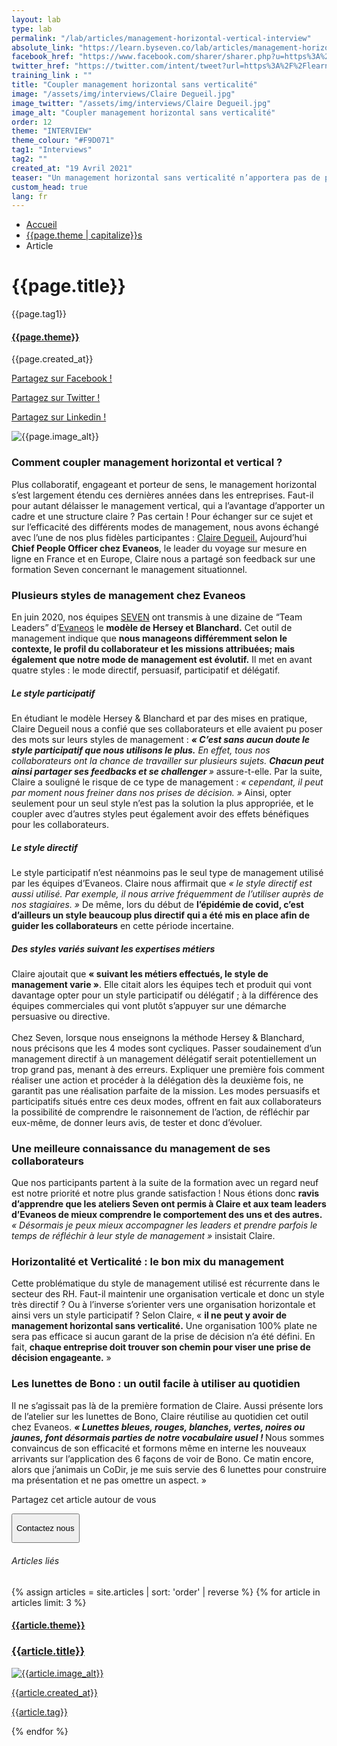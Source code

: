 ```yaml
---
layout: lab
type: lab
permalink: "/lab/articles/management-horizontal-vertical-interview"
absolute_link: "https://learn.byseven.co/lab/articles/management-horizontal-vertical-interview"
facebook_href: "https://www.facebook.com/sharer/sharer.php?u=https%3A%2F%2Flearn.byseven.co%2Flab%2Farticles%2Fmanagement-horizontal-vertical-interview&amp;src=sdkpreparse"
twitter_href: "https://twitter.com/intent/tweet?url=https%3A%2F%2Flearn.byseven.co%2Flab%2Farticles%2Fmanagement-horizontal-vertical-interview"
training_link : ""
title: "Coupler management horizontal sans verticalité"
image: "/assets/img/interviews/Claire Degueil.jpg"
image_twitter: "/assets/img/interviews/Claire Degueil.jpg"
image_alt: "Coupler management horizontal sans verticalité"
order: 12
theme: "INTERVIEW"
theme_colour: "#F9D071"
tag1: "Interviews"
tag2: ""
created_at: "19 Avril 2021"
teaser: "Un management horizontal sans verticalité n’apportera pas de prise de décision rapide. Coupler plusieurs modes de management selon les situations, telle est la méthode Hersey et Blanchard, vue par Claire Degueil durant sa formation chez Seven. Découvrez son interview !"
custom_head: true
lang: fr
---
```


<div class="container-lab-article">
  <div class="lab-breadcrumb">
    <nav aria-label="Breadcrumb" class="breadcrumb">
      <ul>
          <li><a href="/lab">Accueil</a></li>
          <li><a href="/lab/{{page.theme | downcase}}s">{{page.theme | capitalize}}s</a></li>
          <li><span aria-current="page">Article</span></li>
      </ul>
    </nav>
  </div>
  <div class="lab-article-banner">
    <h1>{{page.title}}</h1>
    <div class="flex-row-between-centered">
      <p class="lab-article-banner-tag">{{page.tag1}}</p>
    </div>
    <div class="lab-article-banner-tags">
      <div class="lab-article-banner-tags-left">
        <a href="/lab/{{page.theme | downcase}}s"><h4 style='background-color: {{page.theme_colour}};'>{{page.theme}}</h4></a>
        <p class="lab-article-banner-tags-date">{{page.created_at}}</p>
      </div>
      <div class="lab-article-banner-tags-right">
        <div class="fb-share-button" data-href="{{page.absolute_link}}" data-layout="button" data-size="small">
          <a target="_blank" href="{{page.facebook_href}}" class='tooltip-facebook'>
            <i class="fab fa-facebook-f"></i>
            <div class="top">
              <p>Partagez sur Facebook !</p>
              <i></i>
            </div>
          </a>
        </div>
          <a class='tooltip-twitter' href='{{page.twitter_href}}' target="_blank">
            <i class="fab fa-twitter"></i>
            <div class="top">
              <p>Partagez sur Twitter !</p>
              <i></i>
            </div>
          </a>
          <a class='tooltip-linkedin' href='https://www.linkedin.com/sharing/share-offsite/?url={{site.url}}{{page.url}}' target='_blank'>
            <i class="fab fa-linkedin-in"></i>
            <div class="top">
              <p>Partagez sur Linkedin !</p>
              <i></i>
            </div>
          </a>
      </div>
    </div>
  </div>
  <div class="interview">
    <div class="interview-image">
      <img src="{{page.image}}" alt="{{page.image_alt}}" class='interview-photo'>
    </div>
    <div class="lab-interview-text">
      <div class="lab-interview-text-primary">
        <h3 style='color: {{page.theme_colour}};'>Comment coupler management horizontal et vertical ? </h3>
        <p>Plus collaboratif, engageant et porteur de sens, le management horizontal s’est largement étendu ces dernières années dans les entreprises. Faut-il pour autant délaisser le management vertical, qui a l’avantage d’apporter un cadre et une structure claire ? Pas certain ! Pour échanger sur ce sujet et sur l’efficacité des différents modes de management, nous avons échangé avec l’une de nos plus fidèles participantes : <a href="https://www.linkedin.com/in/clairedegueil/" target='_blank' class='link-to-home'>Claire Degueil.</a> Aujourd’hui <strong>Chief People Officer chez Evaneos</strong>, le leader du voyage sur mesure en ligne en France et en Europe, Claire nous a partagé son feedback sur une formation Seven concernant le management situationnel.
        </p>
        <div class="lab-interview-text-separator" style='border: solid 2px {{page.theme_colour}};'></div>
      </div>
      <div class="lab-interview-text-secondary">
        <h3> Plusieurs styles de management chez Evaneos</h3>
        <p>En juin 2020, nos équipes <a href="/" target='_blank' class='link-to-home'>SEVEN</a> ont transmis à une dizaine de “Team Leaders” d’<a href="https://www.evaneos.fr/" target='_blank'>Evaneos</a> le <strong>modèle de Hersey et Blanchard.</strong> Cet outil de management indique que <strong>nous manageons différemment selon le contexte, le profil du collaborateur et les missions attribuées; mais également que notre mode de management est évolutif.</strong> Il met en avant quatre styles : le mode directif, persuasif, participatif et délégatif.</p>
      </div>
      <div class="lab-interview-text-secondary">
        <h5>Le style participatif</h5>
        <p>En étudiant le modèle Hersey & Blanchard et par des mises en pratique, Claire Degueil nous a confié que ses collaborateurs et elle avaient pu poser des mots sur leurs styles de management : <em><strong>« C’est sans aucun doute le style participatif que nous utilisons le plus.</strong> En effet, tous nos collaborateurs ont la chance de travailler sur plusieurs sujets. <strong>Chacun peut ainsi partager ses feedbacks et se challenger </strong> »</em> assure-t-elle. Par la suite, Claire a souligné le risque de ce type de management : <em>« cependant, il peut par moment nous freiner dans nos prises de décision. » </em> Ainsi, opter seulement pour un seul style n’est pas la solution la plus appropriée, et le coupler avec d’autres styles peut également avoir des effets bénéfiques pour les collaborateurs.
        </p>
      </div>
      <div class="lab-interview-text-secondary">
        <h5> Le style directif</h5>
        <p>Le style participatif n’est néanmoins pas le seul type de management utilisé par les équipes d’Evaneos. Claire nous affirmait que <i>« le style directif est aussi utilisé. Par exemple, il nous arrive fréquemment de l’utiliser auprès de nos stagiaires. »</i> De même, lors du début de <strong>l’épidémie de covid, c’est d’ailleurs un style beaucoup plus directif qui a été mis en place afin de guider les collaborateurs</strong> en cette période incertaine.</p>
      </div>
      <div class="lab-interview-text-secondary">
        <h5>Des styles variés suivant les expertises métiers</h5>
        <p>Claire ajoutait que <strong>« suivant les métiers effectués, le style de management varie »</strong>. Elle citait alors les équipes tech et produit qui vont davantage opter pour un style participatif ou délégatif ; à la différence des équipes commerciales qui vont plutôt s’appuyer sur une démarche persuasive ou directive.
        <br><br>
        Chez Seven, lorsque nous enseignons la méthode Hersey & Blanchard, nous précisons que les 4 modes sont cycliques. Passer soudainement d’un management directif à un management délégatif serait potentiellement un trop grand pas, menant à des erreurs. Expliquer une première fois comment réaliser une action et procéder à la délégation dès la deuxième fois, ne garantit pas une réalisation parfaite de la mission. Les modes persuasifs et participatifs situés entre ces deux modes, offrent en fait aux collaborateurs la possibilité de comprendre le raisonnement de l’action, de réfléchir par eux-même, de donner leurs avis, de tester et donc d’évoluer.
        </p>
      </div>
      <div class="lab-interview-text-secondary">
        <h3>Une meilleure connaissance du management de ses collaborateurs</h3>
        <p>Que nos participants partent à la suite de la formation avec un regard neuf est notre priorité et notre plus grande satisfaction ! Nous étions donc <strong>ravis d’apprendre que les ateliers Seven ont permis à Claire et aux team leaders d’Evaneos de mieux comprendre le comportement des uns et des autres.</strong><i> « Désormais je peux mieux accompagner les leaders et prendre parfois le temps de réfléchir à leur style de management »</i> insistait Claire.
        </p>
      </div>
      <div class="lab-interview-text-secondary">
        <h3>Horizontalité et Verticalité : le bon mix du management</h3>
        <p>Cette problématique du style de management utilisé est récurrente dans le secteur des RH. Faut-il maintenir une organisation verticale et donc un style très directif ? Ou à l’inverse s’orienter vers une organisation horizontale et ainsi vers un style participatif ? Selon Claire, « <strong>il ne peut y avoir de management horizontal sans verticalité.</strong> Une organisation 100% plate ne sera pas efficace si aucun garant de la prise de décision n’a été défini. En fait, <strong>chaque entreprise doit trouver son chemin pour viser une prise de décision engageante.</strong> »
        </p>
      </div>
      <div class="lab-interview-text-secondary">
        <h3>Les lunettes de Bono : un outil facile à utiliser au quotidien </h3>
        <p>Il ne s’agissait pas là de la première formation de Claire. Aussi présente lors de l’atelier sur les lunettes de Bono, Claire réutilise au quotidien cet outil chez Evaneos. <strong><em> « Lunettes bleues, rouges, blanches, vertes, noires ou jaunes, font désormais parties de notre vocabulaire usuel ! </em></strong>Nous sommes convaincus de son efficacité et formons même en interne les nouveaux arrivants sur l’application des 6 façons de voir de Bono. Ce matin encore, alors que j’animais un CoDir, je me suis servie des 6 lunettes pour construire ma présentation et ne pas omettre un aspect. »
        </p>
      </div>
      <div class="lab-interview-text-medias">
        <p>Partagez cet article autour de vous</p>
        <a target="_blank" href="{{page.facebook_href}}"><i class="fab fa-facebook-f"></i></a>
        <a href='{{page.twitter_href}}' target="_blank"><i class="fab fa-twitter"></i></a>
        <a href='https://www.linkedin.com/sharing/share-offsite/?url={{site.url}}{{page.url}}' target='_blank'><i class="fab fa-linkedin-in"></i></a>
      </div>
      <!-- <button class='btn btn-navbar-lab-2' data-toggle='modal' data-target='#contactUs'><p>Contactez nous</p></button> -->
      <div class='interview-btn'>
          <a href="/" target="_blank">
            <button class='btn btn-navbar-lab-2'><p>Contactez nous</p></button>
          </a>
      </div>
    </div>
  </div>
</div>
<div class="lab-article-recents">
  <h6>Articles liés</h6>
  <div class="row">
    {% assign articles = site.articles | sort: 'order' | reverse %}
    {% for article in articles limit: 3 %}
    <div class="col-md-4">
      <a href="{{article.permalink}}">
        <div class="lab-article-recents-card">
          <h4 style='background-color: {{article.theme_colour}};'>{{article.theme}}</h4>
          <h3 class="lab-article-recents-card-title">{{article.title}}</h3>
          <div class="lab-article-recents-separator" style='border: 2px solid {{article.theme_colour}}'></div>
          <img src="{{article.image}}" alt="{{article.image_alt}}">
          <div class="lab-article-recents-tags">
            <p>{{article.created_at}}</p>
            <p>{{article.tag}}</p>
            <p></p>
          </div>
        </div>
      </a>
    </div>
    {% endfor %}
  </div>
</div>

<script type="text/javascript">
  function recentCardFront() {
    var titles = document.querySelectorAll('.lab-article-recents-card-title');
    if (window.innerWidth > 1000) {
      var max = 0;
      titles.forEach((element) => {
        if (element.clientHeight > max) {
          max = element.clientHeight;
        }
      })
      titles.forEach((element) => {
        element.style.height = max.toString() + 'px';
      })
    } else {
      titles.forEach((element) => {
        element.style.height = 'auto';
      })
    }
  }
  recentCardFront();
  window.addEventListener('resize', recentCardFront);
</script>
